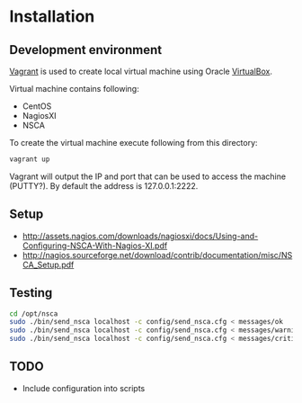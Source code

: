 Installation
============

Development environment
-----------------------

[Vagrant](http://www.vagrantup.com/) is used to create local virtual machine using Oracle [VirtualBox](https://www.virtualbox.org/).

Virtual machine contains following:
* CentOS
* NagiosXI
* NSCA

To create the virtual machine execute following from this directory:

```bash
vagrant up
```

Vagrant will output the IP and port that can be used to access the machine (PUTTY?). By default the address is 127.0.0.1:2222.

Setup
-----

* http://assets.nagios.com/downloads/nagiosxi/docs/Using-and-Configuring-NSCA-With-Nagios-XI.pdf
* http://nagios.sourceforge.net/download/contrib/documentation/misc/NSCA_Setup.pdf

Testing
-------

```bash
cd /opt/nsca
sudo ./bin/send_nsca localhost -c config/send_nsca.cfg < messages/ok
sudo ./bin/send_nsca localhost -c config/send_nsca.cfg < messages/warning
sudo ./bin/send_nsca localhost -c config/send_nsca.cfg < messages/critical
```

TODO
----

* Include configuration into scripts

